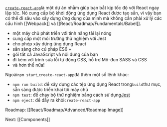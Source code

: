 
[`create-react-app`](https://github.com/facebook/create-react-app)là một dự án nhằm giúp bạn bắt kịp tốc độ với React ngay lập tức. Nó cung cấp bộ khởi động ứng dụng React được tạo sẵn, vì vậy bạn có thể đi sâu vào xây dựng ứng dụng của mình mà không cần phải xử lý các cấu hình [[Webpack]] và [[React/Roadmap/Fundamentals/Babel]].

-   một máy chủ phát triển với tính năng tải lại nóng
-   cung cấp một môi trường thử nghiệm với Jest
-   cho phép xây dựng ứng dụng React
-   sẵn sàng cho cú pháp ES6 +
-   gói tất cả JavaScript và nội dung của bạn
-   đi kèm với trình sửa lỗi tự động CSS, hỗ trợ Mô-đun SASS và CSS
-   và hơn thế nữa!


Ngoài`npm start`,`create-react-app`đã thêm một số lệnh khác:

-   `npm run build`: để xây dựng các tệp ứng dụng React trong`build`thư mục, sẵn sàng được triển khai tới máy chủ
-   `npm test`: để chạy bộ thử nghiệm bằng cách sử dụng[Jest](https://flaviocopes.com/jest/)
-   `npm eject`: để đẩy ra khỏi`create-react-app`


Roadmap: [[React/Roadmap/Advanced/Roadmap Image]]

Next: [[Components]]